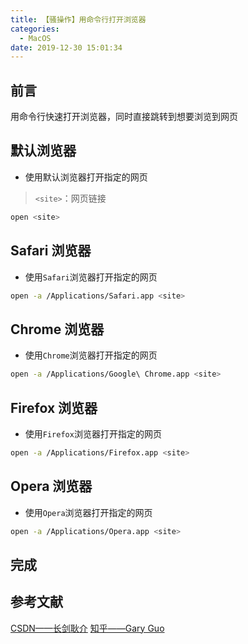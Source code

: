 ```yaml
---
title: 【骚操作】用命令行打开浏览器
categories:
  - MacOS
date: 2019-12-30 15:01:34
---
```


## 前言

用命令行快速打开浏览器，同时直接跳转到想要浏览到网页

<!-- more -->

## 默认浏览器

- 使用默认浏览器打开指定的网页

> `<site>`：网页链接

``` sh
open <site>
```

## Safari 浏览器

- 使用`Safari`浏览器打开指定的网页

``` sh
open -a /Applications/Safari.app <site>
```

## Chrome 浏览器

- 使用`Chrome`浏览器打开指定的网页

``` sh
open -a /Applications/Google\ Chrome.app <site>
```

## Firefox 浏览器

- 使用`Firefox`浏览器打开指定的网页

``` sh
open -a /Applications/Firefox.app <site>
```

## Opera 浏览器

- 使用`Opera`浏览器打开指定的网页

``` sh
open -a /Applications/Opera.app <site>
```

## 完成

## 参考文献

[CSDN——长剑耿介](https://blog.csdn.net/jiezhi2013/article/details/40050049)
[知乎——Gary Guo](https://www.zhihu.com/question/21357452)

